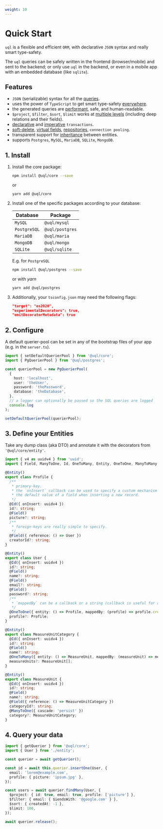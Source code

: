 ```yaml
---
weight: 10
---
```


# Quick Start

`uql` is a flexible and efficient `ORM`, with declarative `JSON` syntax and really smart type-safety.

The `uql` queries can be safely written in the frontend (browser/mobile) and sent to the backend; or only use `uql` in the backend, or even in a mobile app with an embedded database (like `sqlite`).

## Features

- `JSON` (serializable) syntax for all the [queries](https://uql.io/docs/querying-logical-operators).
- uses the power of `TypeScript` to get smart type-safety [everywhere](https://uql.io/docs/api-repository).
- the generated queries are [performant](https://uql.io/docs/querying-retrieve-relations), safe, and human-readable.
- `$project`, `$filter`, `$sort`, `$limit` works at [multiple levels](https://uql.io/docs/querying-retrieve-relations) (including deep relations and their fields).
- [declarative](https://uql.io/docs/transactions-declarative) and [imperative](https://uql.io/docs/transactions-imperative) `transactions`.
- [soft-delete](https://uql.io/docs/entities-soft-delete), [virtual fields](https://uql.io/docs/entities-virtual-fields), [repositories](https://uql.io/docs/api-repository), `connection pooling`.
- transparent support for [inheritance](https://uql.io/docs/entities-advanced) between entities.
- supports `Postgres`, `MySQL`, `MariaDB`, `SQLite`, `MongoDB`.

## 1. Install

1. Install the core package:

   ```sh
   npm install @uql/core --save
   ```

   or

   ```sh
   yarn add @uql/core
   ```

2. Install one of the specific packages according to your database:

   | Database     | Package         |
   | ------------ | --------------- |
   | `MySQL`      | `@uql/mysql`    |
   | `PostgreSQL` | `@uql/postgres` |
   | `MariaDB`    | `@uql/maria`    |
   | `MongoDB`    | `@uql/mongo`    |
   | `SQLite`     | `@uql/sqlite`   |

   E.g. for `PostgreSQL`

   ```sh
   npm install @uql/postgres --save
   ```

   or with _yarn_

   ```sh
   yarn add @uql/postgres
   ```

3. Additionally, your `tsconfig.json` may need the following flags:

   ```json
   "target": "es2020",
   "experimentalDecorators": true,
   "emitDecoratorMetadata": true
   ```

## 2. Configure

A default querier-pool can be set in any of the bootstrap files of your app (e.g. in the `server.ts`).

```ts
import { setDefaultQuerierPool } from '@uql/core';
import { PgQuerierPool } from '@uql/postgres';

const querierPool = new PgQuerierPool(
  {
    host: 'localhost',
    user: 'theUser',
    password: 'thePassword',
    database: 'theDatabase',
  },
  // a logger can optionally be passed so the SQL queries are logged
  console.log
);

setDefaultQuerierPool(querierPool);
```

## 3. Define your Entities

Take any dump class (aka DTO) and annotate it with the decorators from `'@uql/core/entity'`.

```ts
import { v4 as uuidv4 } from 'uuid';
import { Field, ManyToOne, Id, OneToMany, Entity, OneToOne, ManyToMany } from '@uql/core/entity';

@Entity()
export class Profile {
  /**
   * primary-key.
   * the `onInsert` callback can be used to specify a custom mechanism for auto-generating
   * the default value of a field when inserting a new record.
   */
  @Id({ onInsert: uuidv4 })
  id?: string;
  @Field()
  picture?: string;
  /**
   * foreign-keys are really simple to specify.
   */
  @Field({ reference: () => User })
  creatorId?: string;
}

@Entity()
export class User {
  @Id({ onInsert: uuidv4 })
  id?: string;
  @Field()
  name?: string;
  @Field()
  email?: string;
  @Field()
  password?: string;
  /**
   * `mappedBy` can be a callback or a string (callback is useful for auto-refactoring).
   */
  @OneToOne({ entity: () => Profile, mappedBy: (profile) => profile.creatorId, cascade: true })
  profile?: Profile;
}

@Entity()
export class MeasureUnitCategory {
  @Id({ onInsert: uuidv4 })
  id?: string;
  @Field()
  name?: string;
  @OneToMany({ entity: () => MeasureUnit, mappedBy: (measureUnit) => measureUnit.category })
  measureUnits?: MeasureUnit[];
}

@Entity()
export class MeasureUnit {
  @Id({ onInsert: uuidv4 })
  id?: string;
  @Field()
  name?: string;
  @Field({ reference: () => MeasureUnitCategory })
  categoryId?: string;
  @ManyToOne({ cascade: 'persist' })
  category?: MeasureUnitCategory;
}
```

## 4. Query your data

```ts
import { getQuerier } from '@uql/core';
import { User } from './entity';

const querier = await getQuerier();

const id = await this.querier.insertOne(User, {
  email: 'lorem@example.com',
  profile: { picture: 'ipsum.jpg' },
});

const users = await querier.findMany(User, {
  $project: { id: true, email: true, profile: ['picture'] },
  $filter: { email: { $iendsWith: '@google.com' } },
  $sort: { createdAt: -1 },
  $limit: 100,
});

await querier.release();
```
